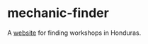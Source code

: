 # mechanic-finder
A [website](https://mechanic-finder.herokuapp.com/) for finding workshops in Honduras.

